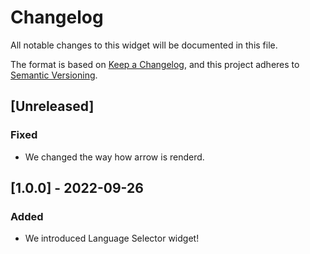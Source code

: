 # Changelog

All notable changes to this widget will be documented in this file.

The format is based on [Keep a Changelog](https://keepachangelog.com/en/1.0.0/), and this project adheres to [Semantic Versioning](https://semver.org/spec/v2.0.0.html).

## [Unreleased]

### Fixed

-   We changed the way how arrow is renderd.

## [1.0.0] - 2022-09-26

### Added

-   We introduced Language Selector widget!

